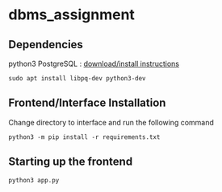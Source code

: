 # dbms_assignment
## Dependencies
python3
PostgreSQL : [download/install instructions](https://www.postgresql.org/download/linux/ubuntu/)
```
sudo apt install libpq-dev python3-dev
```
## Frontend/Interface Installation
Change directory to interface and run the following command
```
python3 -m pip install -r requirements.txt
```
## Starting up the frontend
```
python3 app.py
```

